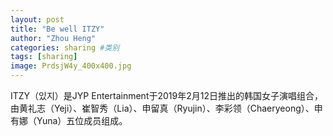 ```yaml
---
layout: post
title: "Be well ITZY"
author: "Zhou Heng"
categories: sharing #类别
tags: [sharing]
image: PrdsjW4y_400x400.jpg
---
```


ITZY（있지）是JYP Entertainment于2019年2月12日推出的韩国女子演唱组合，由黄礼志（Yeji）、崔智秀（Lia）、申留真（Ryujin）、李彩领（Chaeryeong）、申有娜（Yuna）五位成员组成。
